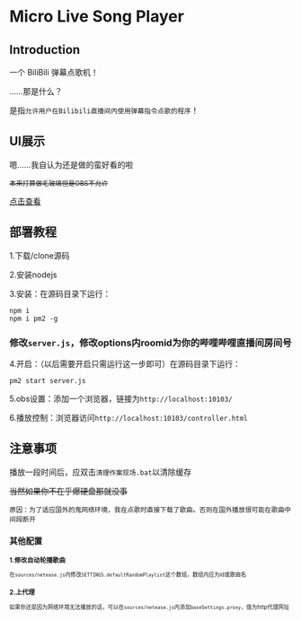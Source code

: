 # Micro Live Song Player

## Introduction
一个 BiliBili 弹幕点歌机！

……那是什么？

是指`允许用户在Bilibili直播间内使用弹幕指令点歌的程序`！

<!-- 什么，还是没有听懂？那么[看个视频了解一下]()！ -->

## UI展示
嗯……我自认为还是做的蛮好看的啦

<small>~~本来打算做毛玻璃但是OBS不允许~~</small>

[点击查看](https://www.bilibili.com/video/BV1QX4y1c7be/)

## 部署教程
1.下载/clone源码

2.安装nodejs

3.安装：在源码目录下运行：
```
npm i
npm i pm2 -g
```

### 修改`server.js`，修改options内roomid为你的哔哩哔哩直播间房间号

4.开启：（以后需要开启只需运行这一步即可）在源码目录下运行：

```
pm2 start server.js
```
5.obs设置：添加一个浏览器，链接为`http://localhost:10103/`

6.播放控制：浏览器访问`http://localhost:10103/controller.html`

## 注意事项
播放一段时间后，应双击`清理作案现场.bat`以清除缓存

~~当然如果你不在乎爆硬盘那就没事~~

<small>原因：为了适应国外的鬼网络环境，我在点歌时直接下载了歌曲。否则在国外播放很可能在歌曲中间段断开<small>

## 其他配置
### 1.修改自动轮播歌曲
在`sources/netease.js`内修改`SETTINGS.defaultRandomPlaylist`这个数组，数组内应为id或歌曲名

### 2.上代理
如果你还是因为网络环境无法播放的话，可以在`sources/netease.js`内添加`baseSettings.proxy`，值为http代理网址
